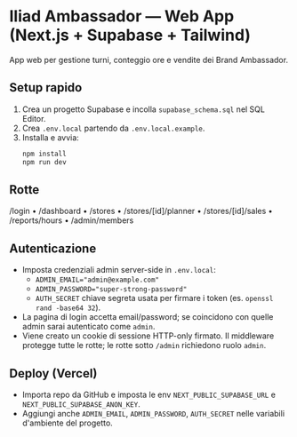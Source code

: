# Iliad Ambassador — Web App (Next.js + Supabase + Tailwind)

App web per gestione turni, conteggio ore e vendite dei Brand Ambassador.

## Setup rapido
1. Crea un progetto Supabase e incolla `supabase_schema.sql` nel SQL Editor.
2. Crea `.env.local` partendo da `.env.local.example`.
3. Installa e avvia:
   ```bash
   npm install
   npm run dev
   ```

## Rotte
/login • /dashboard • /stores • /stores/[id]/planner • /stores/[id]/sales • /reports/hours • /admin/members

## Autenticazione
- Imposta credenziali admin server-side in `.env.local`:
  - `ADMIN_EMAIL="admin@example.com"`
  - `ADMIN_PASSWORD="super-strong-password"`
  - `AUTH_SECRET` chiave segreta usata per firmare i token (es. `openssl rand -base64 32`).
- La pagina di login accetta email/password; se coincidono con quelle admin sarai autenticato come `admin`.
- Viene creato un cookie di sessione HTTP-only firmato. Il middleware protegge tutte le rotte; le rotte sotto `/admin` richiedono ruolo `admin`.

## Deploy (Vercel)
- Importa repo da GitHub e imposta le env `NEXT_PUBLIC_SUPABASE_URL` e `NEXT_PUBLIC_SUPABASE_ANON_KEY`.
- Aggiungi anche `ADMIN_EMAIL`, `ADMIN_PASSWORD`, `AUTH_SECRET` nelle variabili d'ambiente del progetto.
